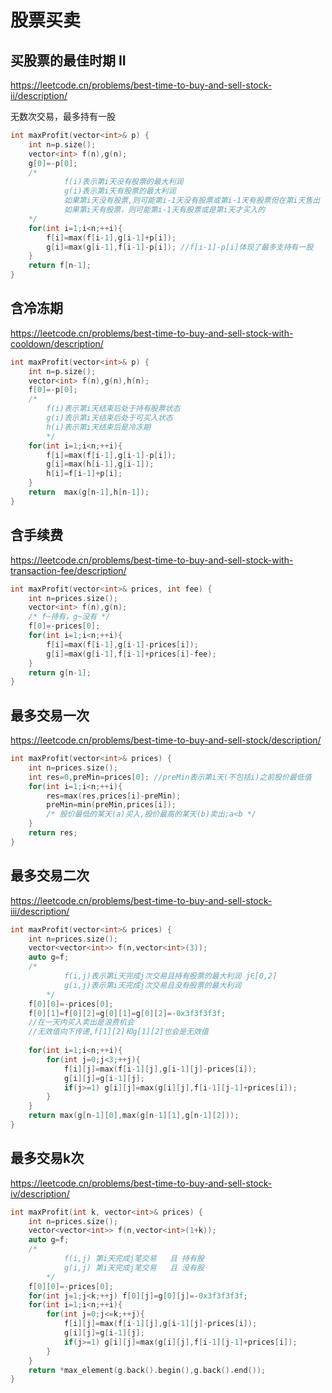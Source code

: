 # 股票买卖

## 买股票的最佳时期 II

https://leetcode.cn/problems/best-time-to-buy-and-sell-stock-ii/description/

无数次交易，最多持有一股

```c++
int maxProfit(vector<int>& p) {
    int n=p.size();
    vector<int> f(n),g(n);
    g[0]=-p[0];
    /*
            f(i)表示第i天没有股票的最大利润
            g(i)表示第i天有股票的最大利润
            如果第i天没有股票,则可能第i-1天没有股票或第i-1天有股票但在第i天售出
            如果第i天有股票，则可能第i-1天有股票或是第i天才买入的
    */
    for(int i=1;i<n;++i){
        f[i]=max(f[i-1],g[i-1]+p[i]);
        g[i]=max(g[i-1],f[i-1]-p[i]); //f[i-1]-p[i]体现了最多支持有一股
    }
    return f[n-1];
}
```

## 含冷冻期

https://leetcode.cn/problems/best-time-to-buy-and-sell-stock-with-cooldown/description/

```c++
int maxProfit(vector<int>& p) {
    int n=p.size();
    vector<int> f(n),g(n),h(n);
    f[0]=-p[0];
    /*
        f(i)表示第i天结束后处于持有股票状态
        g(i)表示第i天结束后处于可买入状态
        h(i)表示第i天结束后是冷冻期
        */
    for(int i=1;i<n;++i){
        f[i]=max(f[i-1],g[i-1]-p[i]);
        g[i]=max(h[i-1],g[i-1]);
        h[i]=f[i-1]+p[i];
    }
    return  max(g[n-1],h[n-1]);
}
```

## 含手续费

https://leetcode.cn/problems/best-time-to-buy-and-sell-stock-with-transaction-fee/description/

```c++
int maxProfit(vector<int>& prices, int fee) {
    int n=prices.size();
    vector<int> f(n),g(n);
    /* f~持有，g~没有 */
    f[0]=-prices[0];
    for(int i=1;i<n;++i){
        f[i]=max(f[i-1],g[i-1]-prices[i]);
        g[i]=max(g[i-1],f[i-1]+prices[i]-fee);
    }
    return g[n-1];
}
```

## 最多交易一次

https://leetcode.cn/problems/best-time-to-buy-and-sell-stock/description/

```c++
int maxProfit(vector<int>& prices) {
    int n=prices.size();
    int res=0,preMin=prices[0]; //preMin表示第i天(不包括i)之前股价最低值 
    for(int i=1;i<n;++i){
        res=max(res,prices[i]-preMin);
        preMin=min(preMin,prices[i]);
        /* 股价最低的某天(a)买入,股价最高的某天(b)卖出;a<b */
    }
    return res;
}
```

## 最多交易二次

https://leetcode.cn/problems/best-time-to-buy-and-sell-stock-iii/description/

```c++
int maxProfit(vector<int>& prices) {
    int n=prices.size();
    vector<vector<int>> f(n,vector<int>(3));
    auto g=f;
    /*
            f(i,j)表示第i天完成j次交易且持有股票的最大利润 j∈[0,2]
            g(i,j)表示第i天完成j次交易且没有股票的最大利润
        */
    f[0][0]=-prices[0];
    f[0][1]=f[0][2]=g[0][1]=g[0][2]=-0x3f3f3f3f;
    //在一天内买入卖出是浪费机会
	//无效值向下传递,f[1][2]和g[1][2]也会是无效值
    
    for(int i=1;i<n;++i){
        for(int j=0;j<3;++j){
            f[i][j]=max(f[i-1][j],g[i-1][j]-prices[i]);
            g[i][j]=g[i-1][j];
            if(j>=1) g[i][j]=max(g[i][j],f[i-1][j-1]+prices[i]);
        }
    }
    return max(g[n-1][0],max(g[n-1][1],g[n-1][2]));
}
```

## 最多交易k次

https://leetcode.cn/problems/best-time-to-buy-and-sell-stock-iv/description/

```c++
int maxProfit(int k, vector<int>& prices) {
    int n=prices.size();
    vector<vector<int>> f(n,vector<int>(1+k));
    auto g=f;
    /*
            f(i,j) 第i天完成j笔交易   且 持有股
            g(i,j) 第i天完成j笔交易   且 没有股
        */
    f[0][0]=-prices[0];
    for(int j=1;j<k;++j) f[0][j]=g[0][j]=-0x3f3f3f3f;
    for(int i=1;i<n;++i){
        for(int j=0;j<=k;++j){
            f[i][j]=max(f[i-1][j],g[i-1][j]-prices[i]);
            g[i][j]=g[i-1][j];
            if(j>=1) g[i][j]=max(g[i][j],f[i-1][j-1]+prices[i]);
        }
    }
    return *max_element(g.back().begin(),g.back().end());
}
```

